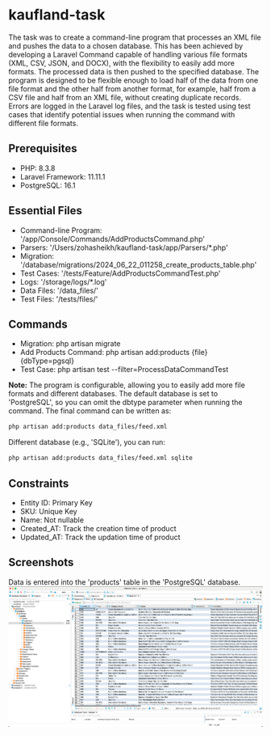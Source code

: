 # kaufland-task
The task was to create a command-line program that processes an XML file and pushes the data to a chosen database. This has been achieved by developing a Laravel Command capable of handling various file formats (XML, CSV, JSON, and DOCX), with the flexibility to easily add more formats. The processed data is then pushed to the specified database. The program is designed to be flexible enough to load half of the data from one file format and the other half from another format, for example, half from a CSV file and half from an XML file, without creating duplicate records. Errors are logged in the Laravel log files, and the task is tested using test cases that identify potential issues when running the command with different file formats.

## Prerequisites
- PHP: 8.3.8
- Laravel Framework: 11.11.1
- PostgreSQL: 16.1

## Essential Files
- Command-line Program: '/app/Console/Commands/AddProductsCommand.php'
- Parsers: '/Users/zohasheikh/kaufland-task/app/Parsers/*.php'
- Migration: '/database/migrations/2024_06_22_011258_create_products_table.php'
- Test Cases: '/tests/Feature/AddProductsCommandTest.php'
- Logs: '/storage/logs/*.log'
- Data Files: '/data_files/'
- Test Files: '/tests/files/'

## Commands
- Migration: php artisan migrate
- Add Products Command: php artisan add:products {file} {dbType=pgsql}
- Test Case: php artisan test --filter=ProcessDataCommandTest

**Note:** The program is configurable, allowing you to easily add more file formats and different databases. The default database is set to 'PostgreSQL', so you can omit the dbtype parameter when running the command. The final command can be written as: 

```sh
php artisan add:products data_files/feed.xml 
```
Different database (e.g., 'SQLite'), you can run:

```sh
php artisan add:products data_files/feed.xml sqlite
```
## Constraints
- Entity ID: Primary Key
- SKU: Unique Key
- Name: Not nullable
- Created_AT: Track the creation time of product
- Updated_AT: Track the updation time of product

## Screenshots
Data is entered into the 'products' table in the 'PostgreSQL' database.
![Database](images/database.png)
